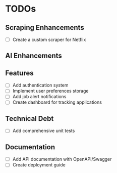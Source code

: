 # TODOs

## Scraping Enhancements

- [ ] Create a custom scraper for Netflix

## AI Enhancements

## Features

- [ ] Add authentication system
- [ ] Implement user preferences storage
- [ ] Add job alert notifications
- [ ] Create dashboard for tracking applications

## Technical Debt

- [ ] Add comprehensive unit tests

## Documentation

- [ ] Add API documentation with OpenAPI/Swagger
- [ ] Create deployment guide
